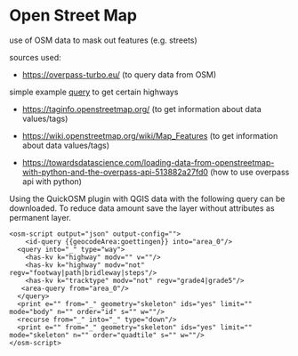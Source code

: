 # Open Street Map 

use of OSM data to mask out features (e.g. streets)



sources used:

- https://overpass-turbo.eu/
(to query data from OSM)

simple example [query](https://overpass-turbo.eu/s/Voa) to get certain highways

- https://taginfo.openstreetmap.org/
(to get information about data values/tags)

- https://wiki.openstreetmap.org/wiki/Map_Features
(to get information about data values/tags)

- https://towardsdatascience.com/loading-data-from-openstreetmap-with-python-and-the-overpass-api-513882a27fd0
(how to use overpass api with python)

Using the QuickOSM plugin with QGIS data with the following query can be downloaded. To reduce data amount save the layer without attributes as permanent layer.
```
<osm-script output="json" output-config="">
    <id-query {{geocodeArea:goettingen}} into="area_0"/>
  <query into="_" type="way">
    <has-kv k="highway" modv="" v=""/>
    <has-kv k="highway" modv="not" regv="footway|path|bridleway|steps"/>
    <has-kv k="tracktype" modv="not" regv="grade4|grade5"/>
   <area-query from="area_0"/>
  </query>
  <print e="" from="_" geometry="skeleton" ids="yes" limit="" mode="body" n="" order="id" s="" w=""/>
  <recurse from="_" into="_" type="down"/>
  <print e="" from="_" geometry="skeleton" ids="yes" limit="" mode="skeleton" n="" order="quadtile" s="" w=""/>
</osm-script>
```
